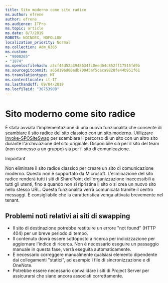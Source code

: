 ```yaml
---
title: Sito moderno come sito radice
ms.author: efrene
author: efrene
ms.audience: ITPro
ms.topic: article
ms.date: 8/7/2019
ROBOTS: NOINDEX, NOFOLLOW
localization_priority: Normal
ms.collection: Adm_O365
ms.custom:
- "9000265"
- "1874"
ms.openlocfilehash: a3cf44d52a3948634fc0eed64c852ff17515fd9b
ms.sourcegitcommit: a65d196d00adb70045af5caca9828fe44b951f61
ms.translationtype: MT
ms.contentlocale: it-IT
ms.lasthandoff: 09/04/2019
ms.locfileid: "36753908"
---
```

# <a name="modern-site-as-root-site"></a>Sito moderno come sito radice

È stata avviata l'implementazione di una nuova funzionalità che consente di [scambiare il sito radice del sito classico con un sito moderno](https://docs.microsoft.com/sharepoint/modern-root-site). Utilizzare [Invoke-SPOSiteSwap](https://docs.microsoft.com/powershell/module/sharepoint-online/invoke-spositeswap?view=sharepoint-ps) per scambiare il percorso di un sito con un altro sito durante l'archiviazione del sito originale. Disponibile sia per il sito del team (non connesso a un gruppo) sia per il sito di comunicazione.

>[!Important]
> Non eliminare il sito radice classico per creare un sito di comunicazione moderno. Questo non è supportato da Microsoft. L'eliminazione del sito radice renderà tutti i siti di SharePoint dell'organizzazione inaccessibili a tutti gli utenti, fino a quando non si ripristina il sito o si crea un nuovo sito nello stesso URL. Questa funzionalità verrà comunicata tramite il centro messaggi. È consigliabile che la caratteristica venga attivata brevemente nel tenant.

## <a name="known-issues-with-swapping-sites"></a>Problemi noti relativi ai siti di swapping
- Il sito di destinazione potrebbe restituire un errore "not found" (HTTP 404) per un breve periodo di tempo.
- Il contenuto dovrà essere sottoposto a ricerca per indicizzazione per aggiornare l'indice di ricerca. Non è necessario eseguire un passaggio manuale in questa fase, verrà eseguita automaticamente.
- È necessario correggere manualmente qualsiasi elemento dipendente dai collegamenti "statici", ad esempio i file di sincronizzazione e di OneNote.
- Potrebbe essere necessario convalidare i siti di Project Server per assicurarsi che siano ancora associati correttamente. 
